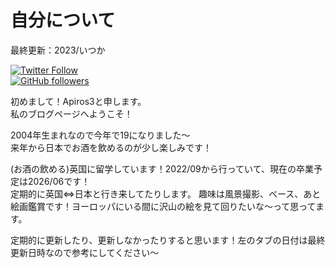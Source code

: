 # 自分について

最終更新：2023/いつか 

[![Twitter Follow](https://img.shields.io/twitter/follow/apiros3?style=social)](https://twitter.com/apiros3) <br>
[![GitHub followers](https://img.shields.io/github/followers/Apiros3.svg?style=social&label=Follow)](https://github.com/Apiros3?tab=followers) <br>

初めまして！Apiros3と申します。   
私のブログページへようこそ！

2004年生まれなので今年で19になりました～   
来年から日本でお酒を飲めるのが少し楽しみです！

(お酒の飲める)英国に留学しています！2022/09から行っていて、現在の卒業予定は2026/06です！   
定期的に英国⇔日本と行き来してたりします。
趣味は風景撮影、ベース、あと絵画鑑賞です！ヨーロッパにいる間に沢山の絵を見て回りたいな～って思ってます。

定期的に更新したり、更新しなかったりすると思います！左のタブの日付は最終更新日時なので参考にしてください～
